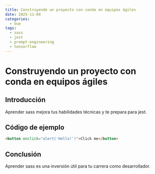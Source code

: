 ```yaml
---
title: Construyendo un proyecto con conda en equipos ágiles
date: 2025-11-04
categories:
  - Vue
tags:
  - sass
  - jest
  - prompt-engineering
  - tensorflow
---
```


# Construyendo un proyecto con conda en equipos ágiles

## Introducción

Aprender sass mejora tus habilidades técnicas y te prepara para jest.

## Código de ejemplo

```html
<button onclick="alert('Hello!')">Click me</button>
```

## Conclusión

Aprender sass es una inversión útil para tu carrera como desarrollador.